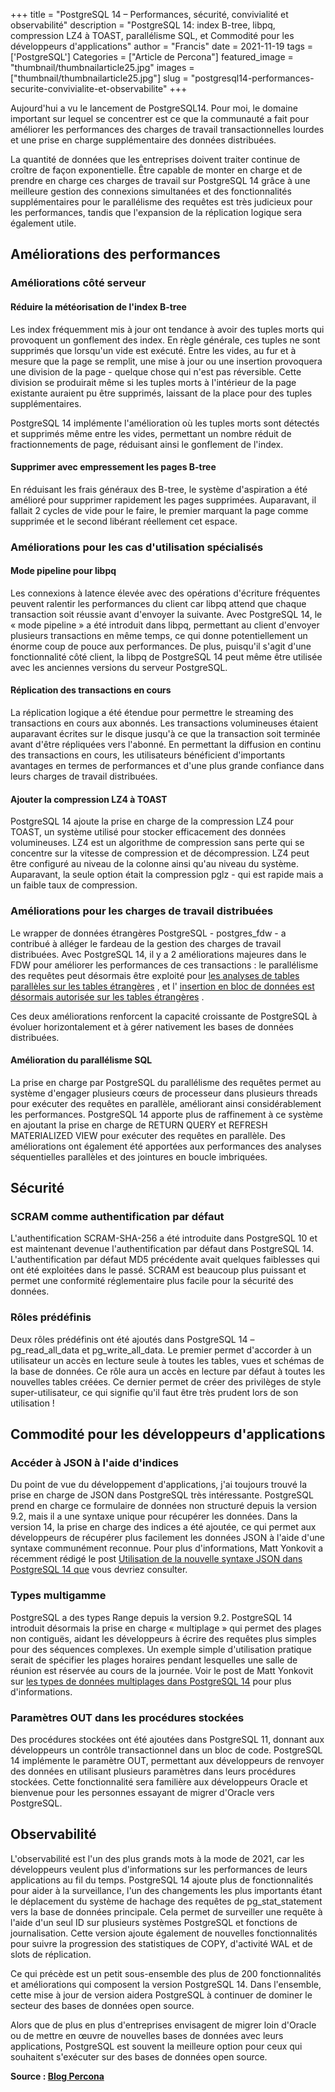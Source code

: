 ﻿+++
title = "PostgreSQL 14 – Performances, sécurité, convivialité et observabilité"
description = "PostgreSQL 14: index B-tree, libpq, compression LZ4 à TOAST, parallélisme SQL, et Commodité pour les développeurs d'applications"
author = "Francis"
date = 2021-11-19
tags = ['PostgreSQL']
Categories = ["Article de Percona"]
featured_image = "thumbnail/thumbnailarticle25.jpg"
images = ["thumbnail/thumbnailarticle25.jpg"]
slug = "postgresql14-performances-securite-convivialite-et-observabilite"
+++

Aujourd'hui a vu le lancement de PostgreSQL14. Pour moi, le domaine important sur lequel se concentrer est ce que la communauté a fait pour améliorer les performances des charges de travail transactionnelles lourdes et une prise en charge supplémentaire des données distribuées.

La quantité de données que les entreprises doivent traiter continue de croître de façon exponentielle. Être capable de monter en charge et de prendre en charge ces charges de travail sur PostgreSQL 14 grâce à une meilleure gestion des connexions simultanées et des fonctionnalités supplémentaires pour le parallélisme des requêtes est très judicieux pour les performances, tandis que l'expansion de la réplication logique sera également utile.

## Améliorations des performances

### Améliorations côté serveur

#### Réduire la météorisation de l'index B-tree

Les index fréquemment mis à jour ont tendance à avoir des tuples morts qui provoquent un gonflement des index. En règle générale, ces tuples ne sont supprimés que lorsqu'un vide est exécuté. Entre les vides, au fur et à mesure que la page se remplit, une mise à jour ou une insertion provoquera une division de la page - quelque chose qui n'est pas réversible. Cette division se produirait même si les tuples morts à l'intérieur de la page existante auraient pu être supprimés, laissant de la place pour des tuples supplémentaires.

PostgreSQL 14 implémente l'amélioration où les tuples morts sont détectés et supprimés même entre les vides, permettant un nombre réduit de fractionnements de page, réduisant ainsi le gonflement de l'index.

#### Supprimer avec empressement les pages B-tree

En réduisant les frais généraux des B-tree, le système d'aspiration a été amélioré pour supprimer rapidement les pages supprimées. Auparavant, il fallait 2 cycles de vide pour le faire, le premier marquant la page comme supprimée et le second libérant réellement cet espace.

### Améliorations pour les cas d'utilisation spécialisés

#### Mode pipeline pour libpq

Les connexions à latence élevée avec des opérations d'écriture fréquentes peuvent ralentir les performances du client car libpq attend que chaque transaction soit réussie avant d'envoyer la suivante. Avec PostgreSQL 14, le « mode pipeline » a été introduit dans libpq, permettant au client d'envoyer plusieurs transactions en même temps, ce qui donne potentiellement un énorme coup de pouce aux performances. De plus, puisqu'il s'agit d'une fonctionnalité côté client, la libpq de PostgreSQL 14 peut même être utilisée avec les anciennes versions du serveur PostgreSQL.

#### Réplication des transactions en cours

La réplication logique a été étendue pour permettre le streaming des transactions en cours aux abonnés. Les transactions volumineuses étaient auparavant écrites sur le disque jusqu'à ce que la transaction soit terminée avant d'être répliquées vers l'abonné. En permettant la diffusion en continu des transactions en cours, les utilisateurs bénéficient d'importants avantages en termes de performances et d'une plus grande confiance dans leurs charges de travail distribuées.

#### Ajouter la compression LZ4 à TOAST

PostgreSQL 14 ajoute la prise en charge de la compression LZ4 pour TOAST, un système utilisé pour stocker efficacement des données volumineuses. LZ4 est un algorithme de compression sans perte qui se concentre sur la vitesse de compression et de décompression. LZ4 peut être configuré au niveau de la colonne ainsi qu'au niveau du système. Auparavant, la seule option était la compression pglz - qui est rapide mais a un faible taux de compression.

### Améliorations pour les charges de travail distribuées

Le wrapper de données étrangères PostgreSQL - postgres\_fdw - a contribué à alléger le fardeau de la gestion des charges de travail distribuées. Avec PostgreSQL 14, il y a 2 améliorations majeures dans le FDW pour améliorer les performances de ces transactions : le parallélisme des requêtes peut désormais être exploité pour [les analyses de tables parallèles sur les tables étrangères](https://www.percona.com/blog/2021/06/02/postgres_fdw-enhancement-in-postgresql-14/) , et l' [insertion en bloc de données est désormais autorisée sur les tables étrangères](https://www.percona.com/blog/2021/05/27/new-features-in-postgresql-14-bulk-inserts-for-foreign-data-wrappers/) .  

Ces deux améliorations renforcent la capacité croissante de PostgreSQL à évoluer horizontalement et à gérer nativement les bases de données distribuées.

#### Amélioration du parallélisme SQL

La prise en charge par PostgreSQL du parallélisme des requêtes permet au système d'engager plusieurs cœurs de processeur dans plusieurs threads pour exécuter des requêtes en parallèle, améliorant ainsi considérablement les performances. PostgreSQL 14 apporte plus de raffinement à ce système en ajoutant la prise en charge de RETURN QUERY et REFRESH MATERIALIZED VIEW pour exécuter des requêtes en parallèle. Des améliorations ont également été apportées aux performances des analyses séquentielles parallèles et des jointures en boucle imbriquées.

## Sécurité

### SCRAM comme authentification par défaut

L'authentification SCRAM-SHA-256 a été introduite dans PostgreSQL 10 et est maintenant devenue l'authentification par défaut dans PostgreSQL 14. L'authentification par défaut MD5 précédente avait quelques faiblesses qui ont été exploitées dans le passé. SCRAM est beaucoup plus puissant et permet une conformité réglementaire plus facile pour la sécurité des données.

### Rôles prédéfinis

Deux rôles prédéfinis ont été ajoutés dans PostgreSQL 14 – pg\_read\_all\_data et pg\_write\_all\_data. Le premier permet d'accorder à un utilisateur un accès en lecture seule à toutes les tables, vues et schémas de la base de données. Ce rôle aura un accès en lecture par défaut à toutes les nouvelles tables créées. Ce dernier permet de créer des privilèges de style super-utilisateur, ce qui signifie qu'il faut être très prudent lors de son utilisation !

## Commodité pour les développeurs d'applications

### Accéder à JSON à l'aide d'indices

Du point de vue du développement d'applications, j'ai toujours trouvé la prise en charge de JSON dans PostgreSQL très intéressante. PostgreSQL prend en charge ce formulaire de données non structuré depuis la version 9.2, mais il a une syntaxe unique pour récupérer les données. Dans la version 14, la prise en charge des indices a été ajoutée, ce qui permet aux développeurs de récupérer plus facilement les données JSON à l'aide d'une syntaxe communément reconnue. Pour plus d'informations, Matt Yonkovit a récemment rédigé le post [Utilisation de la nouvelle syntaxe JSON dans PostgreSQL 14 que](https://www.percona.com/blog/using-new-json-syntax-in-postgresql-14-update/) vous devriez consulter.

### Types multigamme

PostgreSQL a des types Range depuis la version 9.2. PostgreSQL 14 introduit désormais la prise en charge « multiplage » qui permet des plages non contiguës, aidant les développeurs à écrire des requêtes plus simples pour des séquences complexes. Un exemple simple d'utilisation pratique serait de spécifier les plages horaires pendant lesquelles une salle de réunion est réservée au cours de la journée. Voir le post de Matt Yonkovit sur [les types de données multiplages dans PostgreSQL 14](https://www.percona.com/blog/using-the-multirange-data-type-in-postgresql-14/) pour plus d'informations.  

### Paramètres OUT dans les procédures stockées

Des procédures stockées ont été ajoutées dans PostgreSQL 11, donnant aux développeurs un contrôle transactionnel dans un bloc de code. PostgreSQL 14 implémente le paramètre OUT, permettant aux développeurs de renvoyer des données en utilisant plusieurs paramètres dans leurs procédures stockées. Cette fonctionnalité sera familière aux développeurs Oracle et bienvenue pour les personnes essayant de migrer d'Oracle vers PostgreSQL.

## Observabilité

L'observabilité est l'un des plus grands mots à la mode de 2021, car les développeurs veulent plus d'informations sur les performances de leurs applications au fil du temps. PostgreSQL 14 ajoute plus de fonctionnalités pour aider à la surveillance, l'un des changements les plus importants étant le déplacement du système de hachage des requêtes de pg\_stat\_statement vers la base de données principale. Cela permet de surveiller une requête à l'aide d'un seul ID sur plusieurs systèmes PostgreSQL et fonctions de journalisation. Cette version ajoute également de nouvelles fonctionnalités pour suivre la progression des statistiques de COPY, d'activité WAL et de slots de réplication.

Ce qui précède est un petit sous-ensemble des plus de 200 fonctionnalités et améliorations qui composent la version PostgreSQL 14. Dans l'ensemble, cette mise à jour de version aidera PostgreSQL à continuer de dominer le secteur des bases de données open source.

Alors que de plus en plus d'entreprises envisagent de migrer loin d'Oracle ou de mettre en œuvre de nouvelles bases de données avec leurs applications, PostgreSQL est souvent la meilleure option pour ceux qui souhaitent s'exécuter sur des bases de données open source.

**Source : [Blog Percona](https://www.percona.com/blog/postgresql-14-performance-security-usability-and-observability/)**

